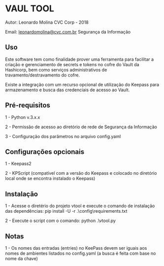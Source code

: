 # VAUL TOOL
Autor: Leonardo Molina			       CVC Corp - 2018

Email: leonardomolina@cvc.com.br       Segurança da Informação

Uso
-----
  Este software tem como finalidade prover uma ferramenta para facilitar a criação e gerenciamento de secrets e tokens no cofre do Vault da Hashicorp, bem como serviços administrativos de travamento/destravamento do cofre.
  
  Existe a integração com um recurso opcional de utilização do Keepass para armazenamento e busca das credenciais de acesso ao Vault.
  

Pré-requisitos
-----
1 - Python v.3.x.x

2 - Permissão de acesso ao diretório de rede de Segurança da Informação

3 - Configuração dos parâmetros no arquivo config.yaml


Configurações opcionais
-----
1 - Keepass2

2 - KPScript (compatível com a versão do Keepass e colocado no diretório local onde se encontra instalado o Keepass)


Instalação
-----

1 - Acesse o diretério do projeto vtool e execute o comando de instalação das dependências: 
	pip install -U -r .\config\requirements.txt

2 - Execute o script com o comando: python .\vtool.py


Notas
-----
1 - Os nomes das entradas (entries) no KeePass devem ser iguais aos nomes de ambientes listados no config.yaml 
(a busca é feita com base no nome da chave)
